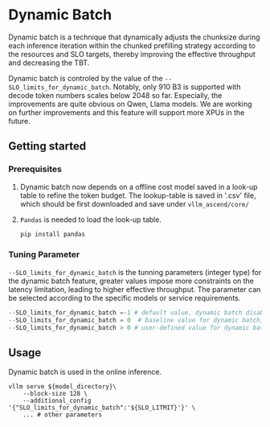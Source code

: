 # Dynamic Batch

Dynamic batch is a technique that dynamically adjusts the chunksize during each inference iteration within the chunked prefilling strategy according to the resources and SLO targets, thereby improving the effective throughput and decreasing the TBT.

Dynamic batch is controled by the value of the `--SLO_limits_for_dynamic_batch`. 
Notably, only 910 B3 is supported with decode token numbers scales below 2048 so far. 
Especially, the improvements are quite obvious on Qwen, Llama models.
We are working on further improvements and this feature will support more XPUs in the future.

## Getting started


### Prerequisites

1. Dynamic batch now depends on a offline cost model saved in a look-up table to refine the token budget. The lookup-table is saved in '.csv' file, which should be first downloaded and save under `vllm_ascend/core/`

2. `Pandas` is needed to load the look-up table.
    ```bash
    pip install pandas 
    ```

### Tuning Parameter
`--SLO_limits_for_dynamic_batch` is the tunning parameters (integer type) for the dynamic batch feature, greater values impose more constraints on the latency limitation, leading to higher effective throughput. The parameter can be selected according to the specific models or service requirements. 

```python
--SLO_limits_for_dynamic_batch =-1 # default value, dynamic batch disabled.
--SLO_limits_for_dynamic_batch = 0  # baseline value for dynamic batch, dynamic batch disabled, FCFS and decode-first chunked prefilling strategy is used.
--SLO_limits_for_dynamic_batch > 0 # user-defined value for dynamic batch, dynamic batch enabled with FCFS and decode-first chunked prefilling strategy.
```
## Usage
Dynamic batch is used in the online inference.
```shell
vllm serve ${model_directory}\
    --block-size 128 \
    --additional_config '{"SLO_limits_for_dynamic_batch":'${SLO_LITMIT}'}' \
    ... # other parameters
```
